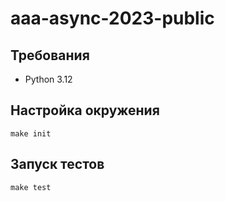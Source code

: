 # aaa-async-2023-public

## Требования

- Python 3.12

## Настройка окружения

`make init`

## Запуск тестов

`make test`
